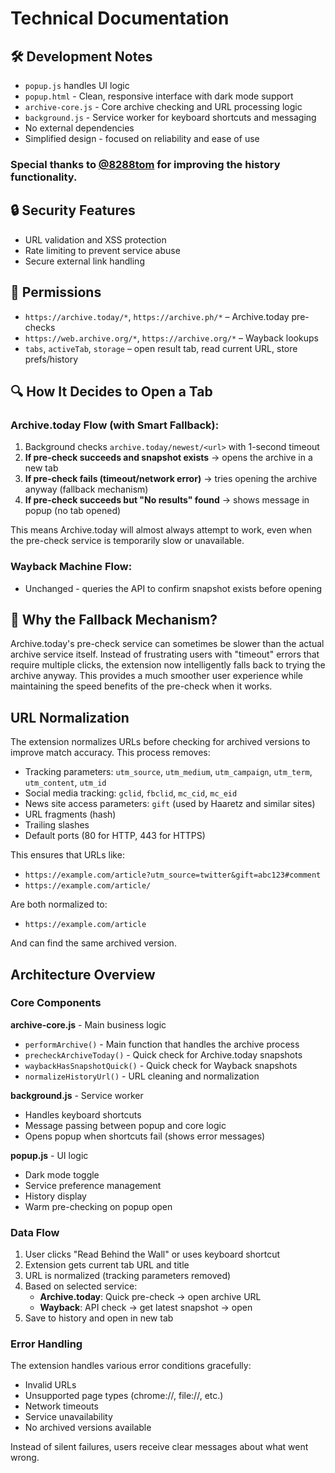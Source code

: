 # Technical Documentation

## 🛠 Development Notes

- `popup.js` handles UI logic  
- `popup.html` - Clean, responsive interface with dark mode support
- `archive-core.js` - Core archive checking and URL processing logic
- `background.js` - Service worker for keyboard shortcuts and messaging
- No external dependencies  
- Simplified design - focused on reliability and ease of use  

### Special thanks to [@8288tom](https://github.com/8288tom) for improving the history functionality.

## 🔒 Security Features
- URL validation and XSS protection
- Rate limiting to prevent service abuse  
- Secure external link handling

## 🔐 Permissions

- `https://archive.today/*`, `https://archive.ph/*` – Archive.today pre-checks  
- `https://web.archive.org/*`, `https://archive.org/*` – Wayback lookups  
- `tabs`, `activeTab`, `storage` – open result tab, read current URL, store prefs/history

## 🔍 How It Decides to Open a Tab

### Archive.today Flow (with Smart Fallback):
1. Background checks `archive.today/newest/<url>` with 1-second timeout
2. **If pre-check succeeds and snapshot exists** → opens the archive in a new tab  
3. **If pre-check fails (timeout/network error)** → tries opening the archive anyway (fallback mechanism)
4. **If pre-check succeeds but "No results" found** → shows message in popup (no tab opened)

This means Archive.today will almost always attempt to work, even when the pre-check service is temporarily slow or unavailable.

### Wayback Machine Flow:
- Unchanged - queries the API to confirm snapshot exists before opening

## 🚀 Why the Fallback Mechanism?

Archive.today's pre-check service can sometimes be slower than the actual archive service itself. Instead of frustrating users with "timeout" errors that require multiple clicks, the extension now intelligently falls back to trying the archive anyway. This provides a much smoother user experience while maintaining the speed benefits of the pre-check when it works.

## URL Normalization

The extension normalizes URLs before checking for archived versions to improve match accuracy. This process removes:

- Tracking parameters: `utm_source`, `utm_medium`, `utm_campaign`, `utm_term`, `utm_content`, `utm_id`
- Social media tracking: `gclid`, `fbclid`, `mc_cid`, `mc_eid`
- News site access parameters: `gift` (used by Haaretz and similar sites)
- URL fragments (hash)
- Trailing slashes
- Default ports (80 for HTTP, 443 for HTTPS)

This ensures that URLs like:
- `https://example.com/article?utm_source=twitter&gift=abc123#comment`
- `https://example.com/article/`

Are both normalized to:
- `https://example.com/article`

And can find the same archived version.

## Architecture Overview

### Core Components

**archive-core.js** - Main business logic
- `performArchive()` - Main function that handles the archive process
- `precheckArchiveToday()` - Quick check for Archive.today snapshots
- `waybackHasSnapshotQuick()` - Quick check for Wayback snapshots
- `normalizeHistoryUrl()` - URL cleaning and normalization

**background.js** - Service worker
- Handles keyboard shortcuts
- Message passing between popup and core logic
- Opens popup when shortcuts fail (shows error messages)

**popup.js** - UI logic
- Dark mode toggle
- Service preference management
- History display
- Warm pre-checking on popup open

### Data Flow

1. User clicks "Read Behind the Wall" or uses keyboard shortcut
2. Extension gets current tab URL and title
3. URL is normalized (tracking parameters removed)
4. Based on selected service:
   - **Archive.today**: Quick pre-check → open archive URL
   - **Wayback**: API check → get latest snapshot → open
5. Save to history and open in new tab

### Error Handling

The extension handles various error conditions gracefully:
- Invalid URLs
- Unsupported page types (chrome://, file://, etc.)
- Network timeouts
- Service unavailability
- No archived versions available

Instead of silent failures, users receive clear messages about what went wrong.